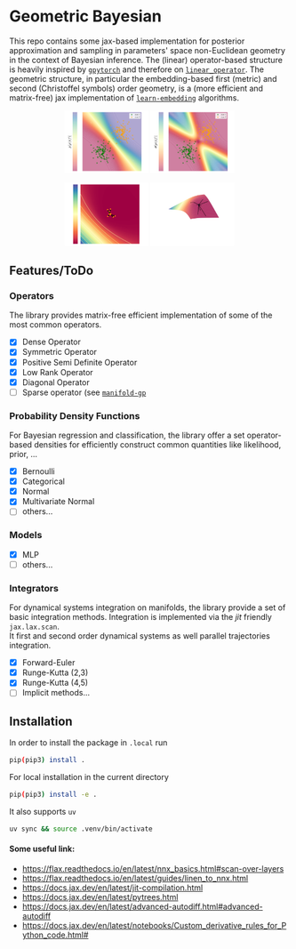 # Geometric Bayesian
This repo contains some jax-based implementation for posterior approximation and sampling in parameters' space non-Euclidean geometry in the context of Bayesian inference.
The (linear) operator-based structure is heavily inspired by [`gpytorch`](https://github.com/cornellius-gp/gpytorch) and therefore on [`linear_operator`](https://github.com/cornellius-gp/linear_operator).
The geometric structure, in particular the embedding-based first (metric) and second (Christoffel symbols) order geometry, is a (more efficient and matrix-free) jax implementation of [`learn-embedding`](https://github.com/nash169/learn-embedding) algorithms.

<p align="center">
  <img width="30%" src="media/pred_mean.png">
  <img width="30%" src="media/pred_std.png">
</p>

<p align="center">
  <img width="30%" src="media/posterior_samples.png">
  <img width="30%" src="media/geodesic_integration.png">
</p>

## Features/ToDo
### Operators
The library provides matrix-free efficient implementation of some of the most common operators.
 - [x] Dense Operator
 - [x] Symmetric Operator
 - [x] Positive Semi Definite Operator
 - [x] Low Rank Operator
 - [x] Diagonal Operator
 - [ ] Sparse operator (see [`manifold-gp`](https://github.com/nash169/manifold-gp)

### Probability Density Functions
For Bayesian regression and classification, the library offer a set operator-based densities for efficiently construct common quantities like likelihood, prior, ...
 - [x] Bernoulli
 - [x] Categorical
 - [x] Normal
 - [x] Multivariate Normal
 - [ ] others...

### Models
 - [x] MLP
 - [ ] others...

### Integrators
For dynamical systems integration on manifolds, the library provide a set of basic integration methods.
Integration is implemented via the *jit* friendly `jax.lax.scan`.  
It first and second order dynamical systems as well parallel trajectories integration.
 - [x] Forward-Euler
 - [x] Runge-Kutta (2,3)
 - [x] Runge-Kutta (4,5)
 - [ ] Implicit methods...

## Installation
In order to install the package in `.local` run
```sh
pip(pip3) install .
```
For local installation in the current directory
```sh
pip(pip3) install -e .
```
It also supports `uv`
```sh
uv sync && source .venv/bin/activate
```

#### Some useful link:
 - https://flax.readthedocs.io/en/latest/nnx_basics.html#scan-over-layers
 - https://flax.readthedocs.io/en/latest/guides/linen_to_nnx.html
 - https://docs.jax.dev/en/latest/jit-compilation.html
 - https://docs.jax.dev/en/latest/pytrees.html
 - https://docs.jax.dev/en/latest/advanced-autodiff.html#advanced-autodiff
 - https://docs.jax.dev/en/latest/notebooks/Custom_derivative_rules_for_Python_code.html#
